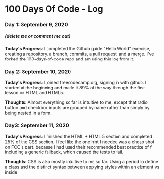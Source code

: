 # 100 Days Of Code - Log

### Day 1: September 9, 2020
##### (delete me or comment me out)

**Today's Progress**: I completed the Github guide "Hello World" exercise, creating a repository, a branch, commits, a pull request, and a merge. I've forked the 100-days-of-code repo and am using this log from it.

### Day 2: September 10, 2020

**Today's Progress**: I joined freecodecamp.org, signing in with github. I started at the beginning and made it 89% of the way through the first lesson on HTML and HTML5.

**Thoughts**: Almost everything so far is intuitive to me, except that radio button and checkbox inputs are grouped by name rather than simply by being nested in a form.

### Day3: September 11, 2020
**Today's Progress**: I finished the HTML + HTML 5 section and completed 25% of the CSS section. I feel like the one hint I needed was a cheap shot on FCC's part, because I had used their recommended best practice of f including a generic fallback, which caused the tests to fail.

**Thoughts**: CSS is also mostly intuitive to me so far. Using a period to define a class and the distinct syntax between applying styles within an element vs inside <style> tags will take some remembering.

**Link(s) to work**
1. [Here's where I left off](https://www.freecodecamp.org/learn/responsive-web-design/basic-css/make-circular-images-with-a-border-radius)

### Day 4: September 15, 2020
**Today's Progress**: I completed 89% of the Basic CSS section. I skipped yesterday to deal with the leaking washing machine.

**Thoughts** It was nice to have remembered most of what I had learned after three days off. I expect this to help me understand the CSS of SevenFifty pages well enough to solve Appcues problems.

**Link(s) to work**
1. [Here's where I left off](https://www.freecodecamp.org/learn/responsive-web-design/basic-css/attach-a-fallback-value-to-a-css-variable)

### Day 5: September 16, 2020
**Today's Progeress**: I completed the Basic CSS section and got through ~25% of the Applied Visual Design section. I just learned how to increase line height, which made me wonder whether I can now edit Hubspot email templates to be less ugly.

**Thoughts**: I think I'm getting a good practical understanding of how to use HTML and CSS, but some of the written descriptions are still a little confusing to me. I'm not completely certain, for instance, what a "selector" is. Another term popped up out of the blue that sounded important but that I didn't understand. On the other hand, while I had supposed that CSS "cascades" in the sense that on sheet cascades over the entire site, it sounds like it's the style that cascades from the top of the sheet down, such that the style applied closest to the bottom applies. I should check on that. I'm also excited to be learning (I think) markdown but updating this log!

**Link(s) to work**
1. [Here's where I left off](https://www.freecodecamp.org/learn/responsive-web-design/applied-visual-design/adjust-the-hover-state-of-an-anchor-tag)
***

### Day 6: September 17, 2020
**Today's Progress**: I made it through ~70% of the Applied Visual Design section. Today's exercises were mostly about color theory, which was very interesting. Some exercises were about position, which I can't say I'm completely clear about yet.

**Thoughts**: I was reminded about some things I had learned before, like the specifics of how color hexcodes work. But I also learned a lot about the relationship beteween RGB, CYM, and tertiary colors, about tint, tone, lightness, darkness, and saturation.

**Link(s) to work**
1. [Here's where I left off](https://www.freecodecamp.org/learn/responsive-web-design/applied-visual-design/use-the-css-transform-property-skewx-to-skew-an-element-along-the-x-axis)
***

***

### Day 9: September 23, 2020
**Today's Progress**: I made it over 50% through the Applied Accessibility section. 

**Thoughts**: I tried to work on the couch in the living room today, and it was too distracting.

**Link(s) to work**
1. [Here's where I left off](https://www.freecodecamp.org/learn/responsive-web-design/applied-accessibility/wrap-radio-buttons-in-a-fieldset-element-for-better-accessibility)

***

### Day 10: September 24, 2020
**Today's Progress**: I didn't make it much farther through the Applied Accessibility section today, but I'm back into CSS. I learned how to move elements off the visible page for screen readers to read.

**Thoughts**: I tried to work on the couch in the living room again today, and I was distracted by Simone coming into the kitchen. Finding the right time to do this is going to be tough.

**Link(s) to work**
1. [Here's where I left off](https://www.freecodecamp.org/learn/responsive-web-design/applied-accessibility/improve-readability-with-high-contrast-text)

***

### Day 11: September 25, 2020
**Today's Progress**: I completed the Applies Accessibility section. I learned about visual contrast, colorblindness, using keys to navigate and setting the tab index.

**Thoughts**: I was excited to see how easy it would be to set keyboard shortcuts for SevenFifty. I've already forgotten the function that does it -- I'm not sure "function" is even the right name for this part of HTML -- but I assume I'll recognize and remember it and all the other terms I've forgotten when I start to see and use it.

**Link(s) to work**
1. [Here's where I left off](https://www.freecodecamp.org/learn/responsive-web-design/responsive-web-design-principles)

***

### Day 12: October 5, 2020
**Today's Progress**: I completed the Responsive Web Design section and began the Felxbox section.

**Thoughts**: It was a little hard to come back to this after over a week, and I had to use a hint to remind me of basic CSS on the first challenge. The Responsive Web Design section made sense to me, but at this point I don't understand how "display: flex;" works. I think 30 minutes each day will be much easire to stick with than an hour each day and that it will be exactly half as good. I think it's likely that in the long run my frequency will double and that my volume will catch up soon and then overtake what I'd accomplish in an hour a day.

**Link(s) to work**
1. [Here's where I left off](https://www.freecodecamp.org/learn/responsive-web-design/css-flexbox/use-the-flex-direction-property-to-make-a-row)

***

### Day 13: October 6, 2020
**Today's Progress**: I made it 59% of the way through the Flexbox section of the Responsive Web Design course.

**Thoughts**: I'm developing a practical understanding of flexboxes, but I still don't have a solid theoretical understanding of them.

**Link(s) to work**
1. [Here's where I left off](https://www.freecodecamp.org/learn/responsive-web-design/css-flexbox/use-the-flex-wrap-property-to-wrap-a-row-or-column)

### Day 14: October 7, 2020
**Today's Progress**: I completed the Flexbox section of the Responsive Web Design course.

**Thoughts**: It's making a little more theoretical sense. And it's interesting, because it helps me understand how the SevenFifty pages respond.

**Link(s) to work**
1. [Here's where I left off](https://www.freecodecamp.org/learn/responsive-web-design/css-grid)

***

### Day 15: October 8, 2020
**Today's Progres**: I completed 50% of the CCS Grid section.

**Thoughts**: This is pretty clear to me. It's also fun because it's colorful.

**Link(s) to work**
1. [Here's where I left off](https://www.freecodecamp.org/learn/responsive-web-design/css-grid/align-an-item-vertically-using-align-self)

***

### Day 16: October 12, 2020
**Today's Progres**: I completed the CCS Grid section and thus the CSS courses!

**Thoughts**: I'm paying enough attention to the CSS in each exercise to solve the problem but not enough to understand how the whole page works. I'm hoping the upcoming Projects will force me to understand the enitre pages.

**Link(s) to work**
1. [Here's where I left off](https://www.freecodecamp.org/learn/responsive-web-design/responsive-web-design-projects)

***

### Day 17: October 14, 2020
**Today's Progress**: I read the instructions for the first project, created a codepen.io account, and went through the codepen.io walkthru.

**Thoughts**: codepen.io looks like a very easy way to test out simple page ideas. I still don't really understand what it means to fork something. I suppose it's making a copy that then diverges from the original. 

**Link(s) to work**
1. [Here's where I left off in FCC](https://www.freecodecamp.org/learn/responsive-web-design/responsive-web-design-projects/build-a-tribute-page)
2. [Here's where I left off in codepen.io](https://codepen.io/freeCodeCamp/pen/MJjpwO)
